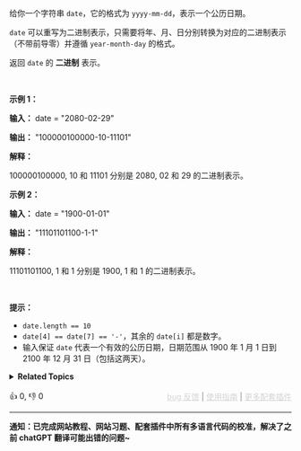 <p>给你一个字符串 <code>date</code>，它的格式为 <code>yyyy-mm-dd</code>，表示一个公历日期。</p>

<p><code>date</code> 可以重写为二进制表示，只需要将年、月、日分别转换为对应的二进制表示（不带前导零）并遵循 <code>year-month-day</code> 的格式。</p>

<p>返回 <code>date</code> 的 <strong>二进制</strong> 表示。</p>

<p>&nbsp;</p>

<p><strong class="example">示例 1：</strong></p>

<div class="example-block"> 
 <p><strong>输入：</strong> <span class="example-io">date = "2080-02-29"</span></p> 
</div>

<p><strong>输出：</strong> <span class="example-io">"100000100000-10-11101"</span></p>

<p><strong>解释：</strong></p>

<p><span class="example-io">100000100000, 10 和 11101 分别是 2080, 02 和 29 的二进制表示。</span></p>

<p><strong class="example">示例 2：</strong></p>

<div class="example-block"> 
 <p><strong>输入：</strong> <span class="example-io">date = "1900-01-01"</span></p> 
</div>

<p><strong>输出：</strong> <span class="example-io">"11101101100-1-1"</span></p>

<p><strong>解释：</strong></p>

<p><span class="example-io">11101101100, 1 和 1 分别是 1900, 1 和 1 的二进制表示。</span></p>

<p>&nbsp;</p>

<p><strong>提示：</strong></p>

<ul> 
 <li><code>date.length == 10</code></li> 
 <li><code>date[4] == date[7] == '-'</code>，其余的 <code>date[i]</code> 都是数字。</li> 
 <li>输入保证 <code>date</code> 代表一个有效的公历日期，日期范围从 1900 年 1 月 1 日到 2100 年 12 月 31 日（包括这两天）。</li> 
</ul>

<details><summary><strong>Related Topics</strong></summary>数学 | 字符串</details><br>

<div>👍 0, 👎 0<span style='float: right;'><span style='color: gray;'><a href='https://github.com/labuladong/fucking-algorithm/discussions/939' target='_blank' style='color: lightgray;text-decoration: underline;'>bug 反馈</a> | <a href='https://labuladong.online/algo/fname.html?fname=jb插件简介' target='_blank' style='color: lightgray;text-decoration: underline;'>使用指南</a> | <a href='https://labuladong.online/algo/images/others/%E5%85%A8%E5%AE%B6%E6%A1%B6.jpg' target='_blank' style='color: lightgray;text-decoration: underline;'>更多配套插件</a></span></span></div>

<div id="labuladong"><hr>

**通知：已完成网站教程、网站习题、配套插件中所有多语言代码的校准，解决了之前 chatGPT 翻译可能出错的问题~**

</div>

